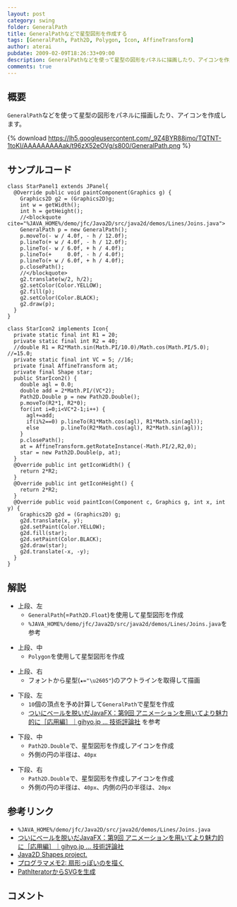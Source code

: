 ```yaml
---
layout: post
category: swing
folder: GeneralPath
title: GeneralPathなどで星型図形を作成する
tags: [GeneralPath, Path2D, Polygon, Icon, AffineTransform]
author: aterai
pubdate: 2009-02-09T18:26:33+09:00
description: GeneralPathなどを使って星型の図形をパネルに描画したり、アイコンを作成します。
comments: true
---
```

## 概要
`GeneralPath`などを使って星型の図形をパネルに描画したり、アイコンを作成します。

{% download https://lh5.googleusercontent.com/_9Z4BYR88imo/TQTNT-1toKI/AAAAAAAAAak/t96zX52eOVg/s800/GeneralPath.png %}

## サンプルコード
<pre class="prettyprint"><code>class StarPanel1 extends JPanel{
  @Override public void paintComponent(Graphics g) {
    Graphics2D g2 = (Graphics2D)g;
    int w = getWidth();
    int h = getHeight();
    //&lt;blockquote cite="%JAVA_HOME%/demo/jfc/Java2D/src/java2d/demos/Lines/Joins.java"&gt;
    GeneralPath p = new GeneralPath();
    p.moveTo(- w / 4.0f, - h / 12.0f);
    p.lineTo(+ w / 4.0f, - h / 12.0f);
    p.lineTo(- w / 6.0f, + h / 4.0f);
    p.lineTo(+     0.0f, - h / 4.0f);
    p.lineTo(+ w / 6.0f, + h / 4.0f);
    p.closePath();
    //&lt;/blockquote&gt;
    g2.translate(w/2, h/2);
    g2.setColor(Color.YELLOW);
    g2.fill(p);
    g2.setColor(Color.BLACK);
    g2.draw(p);
  }
}
</code></pre>

<pre class="prettyprint"><code>class StarIcon2 implements Icon{
  private static final int R1 = 20;
  private static final int R2 = 40;
  //double R1 = R2*Math.sin(Math.PI/10.0)/Math.cos(Math.PI/5.0); //=15.0;
  private static final int VC = 5; //16;
  private final AffineTransform at;
  private final Shape star;
  public StarIcon2() {
    double agl = 0.0;
    double add = 2*Math.PI/(VC*2);
    Path2D.Double p = new Path2D.Double();
    p.moveTo(R2*1, R2*0);
    for(int i=0;i&lt;VC*2-1;i++) {
      agl+=add;
      if(i%2==0) p.lineTo(R1*Math.cos(agl), R1*Math.sin(agl));
      else       p.lineTo(R2*Math.cos(agl), R2*Math.sin(agl));
    }
    p.closePath();
    at = AffineTransform.getRotateInstance(-Math.PI/2,R2,0);
    star = new Path2D.Double(p, at);
  }
  @Override public int getIconWidth() {
    return 2*R2;
  }
  @Override public int getIconHeight() {
    return 2*R2;
  }
  @Override public void paintIcon(Component c, Graphics g, int x, int y) {
    Graphics2D g2d = (Graphics2D) g;
    g2d.translate(x, y);
    g2d.setPaint(Color.YELLOW);
    g2d.fill(star);
    g2d.setPaint(Color.BLACK);
    g2d.draw(star);
    g2d.translate(-x, -y);
  }
}
</code></pre>

## 解説
- 上段、左
    - `GeneralPath`(=`Path2D.Float`)を使用して星型図形を作成
    - `%JAVA_HOME%/demo/jfc/Java2D/src/java2d/demos/Lines/Joins.java`を参考

<!-- dummy comment line for breaking list -->

- 上段、中
    - `Polygon`を使用して星型図形を作成

<!-- dummy comment line for breaking list -->

- 上段、右
    - フォントから星型(`★="\u2605"`)のアウトラインを取得して描画

<!-- dummy comment line for breaking list -->

- 下段、左
    - `10`個の頂点を予め計算して`GeneralPath`で星型を作成
    - [ついにベールを脱いだJavaFX：第9回 アニメーションを用いてより魅力的に［応用編］｜gihyo.jp … 技術評論社](http://gihyo.jp/dev/serial/01/javafx/0009?page=2) を参考

<!-- dummy comment line for breaking list -->

- 下段、中
    - `Path2D.Double`で、星型図形を作成しアイコンを作成
    - 外側の円の半径は、`40px`

<!-- dummy comment line for breaking list -->

- 下段、右
    - `Path2D.Double`で、星型図形を作成しアイコンを作成
    - 外側の円の半径は、`40px`、内側の円の半径は、`20px`

<!-- dummy comment line for breaking list -->

## 参考リンク
- `%JAVA_HOME%/demo/jfc/Java2D/src/java2d/demos/Lines/Joins.java`
- [ついにベールを脱いだJavaFX：第9回 アニメーションを用いてより魅力的に［応用編］｜gihyo.jp … 技術評論社](http://gihyo.jp/dev/serial/01/javafx/0009?page=2)
- [Java2D Shapes project.](http://java-sl.com/shapes.html)
- [プログラマメモ2: 扇形っぽいのを描く](http://programamemo2.blogspot.com/2008/12/java.html)
- [PathIteratorからSVGを生成](http://ateraimemo.com/Swing/PathIterator.html)

<!-- dummy comment line for breaking list -->

## コメント
